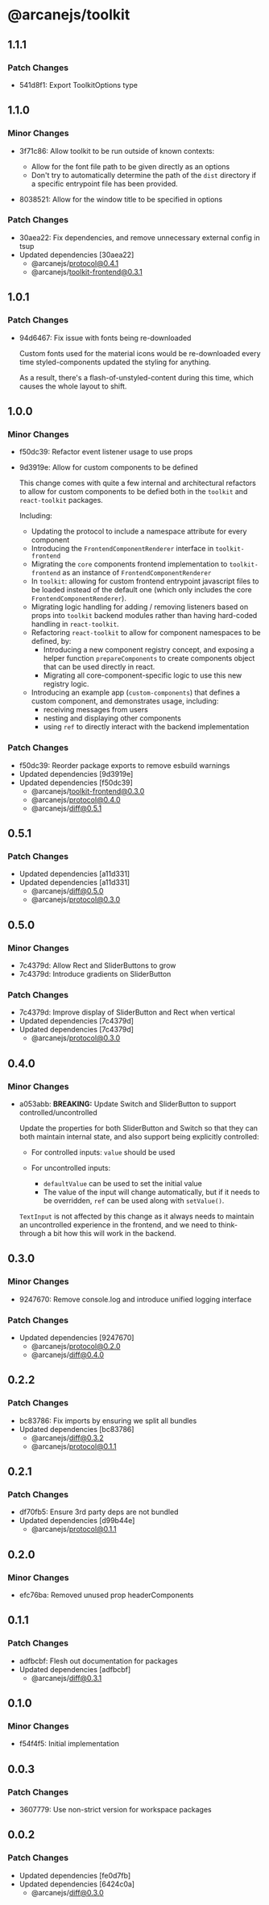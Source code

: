 # @arcanejs/toolkit

## 1.1.1

### Patch Changes

- 541d8f1: Export ToolkitOptions type

## 1.1.0

### Minor Changes

- 3f71c86: Allow toolkit to be run outside of known contexts:

  - Allow for the font file path to be given directly as an options
  - Don't try to automatically determine the path of the `dist` directory if a
    specific entrypoint file has been provided.

- 8038521: Allow for the window title to be specified in options

### Patch Changes

- 30aea22: Fix dependencies, and remove unnecessary external config in tsup
- Updated dependencies [30aea22]
  - @arcanejs/protocol@0.4.1
  - @arcanejs/toolkit-frontend@0.3.1

## 1.0.1

### Patch Changes

- 94d6467: Fix issue with fonts being re-downloaded

  Custom fonts used for the material icons would be re-downloaded every
  time styled-components updated the styling for anything.

  As a result, there's a flash-of-unstyled-content during this time,
  which causes the whole layout to shift.

## 1.0.0

### Minor Changes

- f50dc39: Refactor event listener usage to use props
- 9d3919e: Allow for custom components to be defined

  This change comes with quite a few internal and architectural refactors to allow
  for custom components to be defied both in the `toolkit` and `react-toolkit`
  packages.

  Including:

  - Updating the protocol to include a namespace attribute for every component
  - Introducing the `FrontendComponentRenderer` interface in `toolkit-frontend`
  - Migrating the `core` components frontend implementation to
    `toolkit-frontend` as an instance of `FrontendComponentRenderer`
  - In `toolkit`: allowing for custom frontend entrypoint javascript files to be
    loaded instead of the default one
    (which only includes the core `FrontendComponentRenderer`).
  - Migrating logic handling for adding / removing listeners based on props into
    `toolkit` backend modules rather than having hard-coded handling in
    `react-toolkit`.
  - Refactoring `react-toolkit` to allow for component namespaces to be defined,
    by:
    - Introducing a new component registry concept,
      and exposing a helper function `prepareComponents` to create components
      object that can be used directly in react.
    - Migrating all core-component-specific logic to use this new registry logic.
  - Introducing an example app (`custom-components`)
    that defines a custom component, and demonstrates usage, including:
    - receiving messages from users
    - nesting and displaying other components
    - using `ref` to directly interact with the backend implementation

### Patch Changes

- f50dc39: Reorder package exports to remove esbuild warnings
- Updated dependencies [9d3919e]
- Updated dependencies [f50dc39]
  - @arcanejs/toolkit-frontend@0.3.0
  - @arcanejs/protocol@0.4.0
  - @arcanejs/diff@0.5.1

## 0.5.1

### Patch Changes

- Updated dependencies [a11d331]
- Updated dependencies [a11d331]
  - @arcanejs/diff@0.5.0
  - @arcanejs/protocol@0.3.0

## 0.5.0

### Minor Changes

- 7c4379d: Allow Rect and SliderButtons to grow
- 7c4379d: Introduce gradients on SliderButton

### Patch Changes

- 7c4379d: Improve display of SliderButton and Rect when vertical
- Updated dependencies [7c4379d]
- Updated dependencies [7c4379d]
  - @arcanejs/protocol@0.3.0

## 0.4.0

### Minor Changes

- a053abb: **BREAKING:** Update Switch and SliderButton to support controlled/uncontrolled

  Update the properties for both SliderButton and Switch so that they can both
  maintain internal state, and also support being explicitly controlled:

  - For controlled inputs: `value` should be used
  - For uncontrolled inputs:

    - `defaultValue` can be used to set the initial value
    - The value of the input will change automatically,
      but if it needs to be overridden,
      `ref` can be used along with `setValue()`.

  `TextInput` is not affected by this change as it always needs to maintain an
  uncontrolled experience in the frontend, and we need to think-through a bit how
  this will work in the backend.

## 0.3.0

### Minor Changes

- 9247670: Remove console.log and introduce unified logging interface

### Patch Changes

- Updated dependencies [9247670]
  - @arcanejs/protocol@0.2.0
  - @arcanejs/diff@0.4.0

## 0.2.2

### Patch Changes

- bc83786: Fix imports by ensuring we split all bundles
- Updated dependencies [bc83786]
  - @arcanejs/diff@0.3.2
  - @arcanejs/protocol@0.1.1

## 0.2.1

### Patch Changes

- df70fb5: Ensure 3rd party deps are not bundled
- Updated dependencies [d99b44e]
  - @arcanejs/protocol@0.1.1

## 0.2.0

### Minor Changes

- efc76ba: Removed unused prop headerComponents

## 0.1.1

### Patch Changes

- adfbcbf: Flesh out documentation for packages
- Updated dependencies [adfbcbf]
  - @arcanejs/diff@0.3.1

## 0.1.0

### Minor Changes

- f54f4f5: Initial implementation

## 0.0.3

### Patch Changes

- 3607779: Use non-strict version for workspace packages

## 0.0.2

### Patch Changes

- Updated dependencies [fe0d7fb]
- Updated dependencies [6424c0a]
  - @arcanejs/diff@0.3.0
